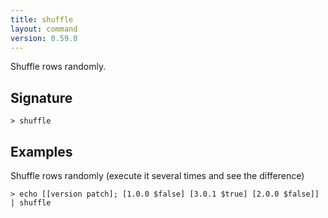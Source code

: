 ```yaml
---
title: shuffle
layout: command
version: 0.59.0
---
```


Shuffle rows randomly.

## Signature

```> shuffle ```

## Examples

Shuffle rows randomly (execute it several times and see the difference)
```shell
> echo [[version patch]; [1.0.0 $false] [3.0.1 $true] [2.0.0 $false]] | shuffle
```

